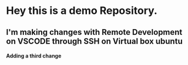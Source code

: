 # Hey this is a demo Repository.

## I'm making changes with Remote Development on VSCODE through SSH on Virtual box ubuntu
#### Adding a third change
